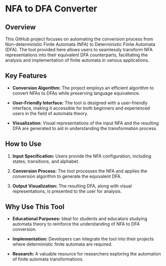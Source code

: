 # NFA to DFA Converter

## Overview

This GitHub project focuses on automating the conversion process from Non-deterministic Finite Automata (NFA) to Deterministic Finite Automata (DFA). The tool provided here allows users to seamlessly transform NFA representations into their equivalent DFA counterparts, facilitating the analysis and implementation of finite automata in various applications.

## Key Features

- **Conversion Algorithm:** The project employs an efficient algorithm to convert NFAs to DFAs while preserving language equivalence.

- **User-Friendly Interface:** The tool is designed with a user-friendly interface, making it accessible for both beginners and experienced users in the field of automata theory.

- **Visualization:** Visual representations of the input NFA and the resulting DFA are generated to aid in understanding the transformation process.

## How to Use

1. **Input Specification:** Users provide the NFA configuration, including states, transitions, and alphabet.

2. **Conversion Process:** The tool processes the NFA and applies the conversion algorithm to generate the equivalent DFA.

3. **Output Visualization:** The resulting DFA, along with visual representations, is presented to the user for analysis.

## Why Use This Tool

- **Educational Purposes:** Ideal for students and educators studying automata theory to reinforce the understanding of NFA to DFA conversion.

- **Implementation:** Developers can integrate the tool into their projects where deterministic finite automata are required.

- **Research:** A valuable resource for researchers exploring the automation of finite automata transformations.

